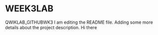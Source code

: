 # WEEK3LAB
QWIKLAB_GITHUBWK3
I am editing the README file. Adding some more details about the project description.
Hi there
